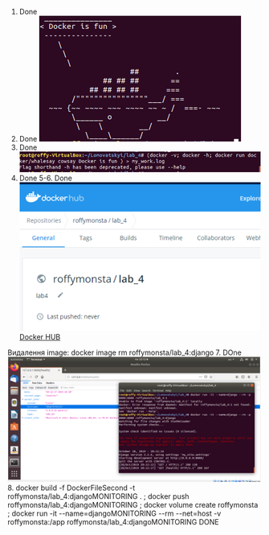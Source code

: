 1. Done
2. Done
![1](./img/1.PNG)
3. Done
![2](./img/2.PNG)
4. Done
5-6. Done
![3](./img/3.PNG)
[Docker HUB](https://cloud.docker.com/repository/registry-1.docker.io/roffymonsta/lab_4)

Видалення image: docker image rm roffymonsta/lab_4:django
7. DOne
![4](./img/4.PNG)
8.
docker build -f DockerFileSecond -t roffymonsta/lab_4:djangoMONITORING . ;
docker push roffymonsta/lab_4:djangoMONITORING ; 
docker volume create roffymonsta ;
docker run -it --name=djangoMONITORING --rm --net=host -v roffymonsta:/app  roffymonsta/lab_4:djangoMONITORING
DONE
